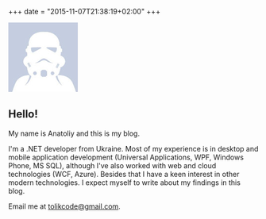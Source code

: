 +++
date = "2015-11-07T21:38:19+02:00"
+++

<img class="aboutAvatar" src="/images/facebook-Storm-Trooper.jpg">

## Hello!
<p/>
My name is Anatoliy and this is my blog.

I'm a .NET developer from Ukraine. Most of my experience is in desktop and mobile application development (Universal Applications, WPF, Windows Phone, MS SQL), although I've also worked with web and cloud technologies (WCF, Azure). Besides that I have a keen interest in other modern technologies. I expect myself to write about my findings in this blog.

Email me at [tolikcode@gmail.com](mailto:tolikcode@gmail.com).
